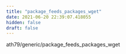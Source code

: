 ```yaml
---
title: "package_feeds_packages_wget"
date: 2021-06-20 22:39:07.418055
hidden: false
draft: false
---
```


ath79/generic/package_feeds_packages_wget

